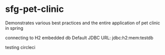 # sfg-pet-clinic
Demonstrates various best practices and the entire application of pet clinic in spring

connecting to H2 embedded db
Default JDBC URL: jdbc:h2:mem:testdb

testing circleci
